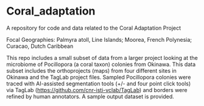 # Coral_adaptation
A repository for code and data related to the Coral Adaptation Project 

Focal Geographies: Palmyra atoll, Line Islands; Moorea, French Polynesia; Curacao, Dutch Caribbean 

This repo includes a small subset of data from a larger project looking at the microbiome of Pocillopora (a coral taxon) colonies from Okinawa. This data subset includes the orthoprojects (maps) from four different sites in Okinawa and the TagLab project files. Sampled Pocillopora colonies were traced with AI-assisted segmentation tools (+/- and four point click tools) via TagLab (https://github.com/cnr-isti-vclab/TagLab) and borders were refined by human annotators. A sample output dataset is provided. 
